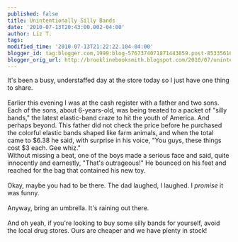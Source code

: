 ```yaml
---
published: false
title: Unintentionally Silly Bands
date: '2010-07-13T20:43:00.002-04:00'
author: Liz T.
tags: 
modified_time: '2010-07-13T21:22:22.104-04:00'
blogger_id: tag:blogger.com,1999:blog-5767374071871443859.post-8533561601397160849
blogger_orig_url: http://brooklinebooksmith.blogspot.com/2010/07/unintentionally-silly-bands.html
---
```


It's been a busy, understaffed day at the store today so I just have one thing to share.<br /><br />Earlier this evening I was at the cash register with a father and two sons.  Each of the sons, about 6-years-old, was being treated to a packet of "silly bands," the latest elastic-band craze to hit the youth of America.  And perhaps beyond.  This father did not check the price before he purchased the colorful elastic bands shaped like farm animals, and when the total came to $6.38 he said, with surprise in his voice, "You guys, these things cost $3 each.  Gee <span id="SPELLING_ERROR_0" class="blsp-spelling-corrected">whiz</span>."<br />Without missing a beat, one of the boys made a serious face and said, quite innocently and earnestly, "That's outrageous!" He bounced on his feet and reached for the bag that contained his new toy. <br /><br />Okay, maybe you had to be there.  The dad laughed, I laughed.  I <em>promise</em> it was funny.<br /><br />Anyway, bring an umbrella.  It's raining out there. <br /><br />And oh yeah, if you're looking to buy some silly bands for yourself, avoid the local drug stores.  Ours are cheaper and we have plenty in stock!